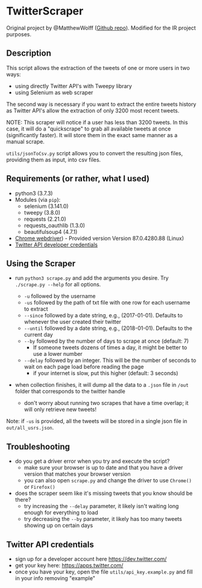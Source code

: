 # TwitterScraper
Original project by @MatthewWolff ([Github repo](https://github.com/MatthewWolff/TwitterScraper)).
Modified for the IR project purposes.

## Description

This script allows the extraction of the tweets of one or more users in two ways:
* using directly Twitter API's with Tweepy library
* using Selenium as web scraper

The second way is necessary if you want to extract the entire tweets history as Twitter API's allow the extraction of only 3200 most recent 
tweets.

NOTE: This scraper will notice if a user has less than 3200 tweets. In this case, it will do a "quickscrape" to grab all available tweets at once (significantly faster). It will store them in the exact same manner as a manual scrape.

`utils/jsonToCsv.py` script allows you to convert the resulting json files, providing them as input, into csv files.


## Requirements (or rather, what I used)

* python3 (3.7.3)
* Modules (via `pip`):
  * selenium (3.141.0)
  * tweepy (3.8.0)
  * requests (2.21.0)
  * requests_oauthlib (1.3.0)
  * beautifulsoup4 (4.7.1)
* [Chrome webdriver](https://chromedriver.chromium.org/downloads)) - Provided version Version 87.0.4280.88 (Linux)
* [Twitter API developer credentials](https://dev.twitter.com)


## Using the Scraper

* run `python3 scrape.py` and add the arguments you desire. Try `./scrape.py --help` for all options.
  * `-u` followed by the username
  * `-us` followed by the path of txt file with one row for each username to extract
  * `--since` followed by a date string, e.g., (2017-01-01). Defaults to whenever the user created their twitter
  * `--until` followed by a date string, e.g., (2018-01-01). Defaults to the current day 
  * `--by` followed by the number of days to scrape at once (default: 7)
    * If someone tweets dozens of times a day, it might be better to use a lower number
  * `--delay` followed by an integer. This will be the number of seconds to wait on each page load before reading the page
    * if your internet is slow, put this higher (default: 3 seconds)

* when collection finishes, it will dump all the data to a `.json` file in `/out` folder that corresponds to the twitter handle
  * don't worry about running two scrapes that have a time overlap; it will only retrieve new tweets!

Note: if `-us` is provided, all the tweets will be stored in a single json file in  `out/all_usrs.json`.

## Troubleshooting

* do you get a driver error when you try and execute the script?
  * make sure your browser is up to date and that you have a driver version that matches your browser version 
  * you can also open `scrape.py` and change the driver to use `Chrome()` or `Firefox()`
* does the scraper seem like it's missing tweets that you know should be there?
  * try increasing the `--delay` parameter, it likely isn't waiting long enough for everything to load
  * try decreasing the `--by` parameter, it likely has too many tweets showing up on certain days

## Twitter API credentials

* sign up for a developer account here https://dev.twitter.com/
* get your key here: https://apps.twitter.com/
* once you have your key, open the file `utils/api_key.example.py` and fill in your info removing "example"
